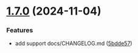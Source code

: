 # [1.7.0](https://github.com/JonDotsoy/action-semantic-release/compare/v1.6.0...v1.7.0) (2024-11-04)


### Features

* add support docs/CHANGELOG.md ([5bdde57](https://github.com/JonDotsoy/action-semantic-release/commit/5bdde576806150268e9d4b0b54f8c7d019ebcab0))

